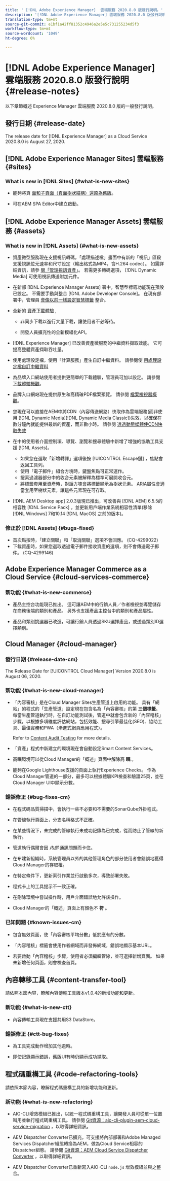 ```yaml
---
title: ' [!DNL Adobe Experience Manager]  雲端服務 2020.8.0 版發行說明。'
description: '[!DNL Adobe Experience Manager] 雲端服務 2020.8.0 版發行說明。'
translation-type: tm+mt
source-git-commit: e1bf1a42ff81352c4946a2e5e5c731255234d5f3
workflow-type: tm+mt
source-wordcount: '1049'
ht-degree: 6%

---
```



# [!DNL Adobe Experience Manager] 雲端服務 2020.8.0 版發行說明 {#release-notes}

以下章節概述 Experience Manager 雲端服務 2020.8.0 版的一般發行說明。

## 發行日期 {#release-date}

The release date for [!DNL Experience Manager] as a Cloud Service 2020.8.0 is August 27, 2020.

## [!DNL Adobe Experience Manager Sites] 雲端服務 {#sites}

### What is new in [!DNL Sites] {#what-is-new-sites}

* 能夠將頁 [面和子頁面（頁面樹狀結構）還原為舊版](/help/sites-cloud/authoring/features/page-versions.md#reinstating-versions)。

* 可在AEM SPA Editor中建立啟動。

## [!DNL Adobe Experience Manager Assets] 雲端服務 {#assets}

### What is new in [!DNL Assets] {#what-is-new-assets}

* 資產微型服務現在支援視訊轉碼，「處理描述檔」畫面中有新的「視訊」區段支援視訊位元速率和尺寸設定（輸出格式為MP4，含H.264 codec）。  如需詳細資訊，請參 [閱「管理視訊資產](/help/assets/manage-video-assets.md#transcode-video)」。 若需更多轉碼選項， [!DNL Dynamic Media] 可使用視訊傳送附加元件。

* 在新部 [!DNL Experience Manager Assets] 署中，智慧型標籤功能現在預設已設定。 不需要手動與整合 [!DNL Adobe Developer Console]。 在現有部署中，管理員 [會像以前一樣設定智慧標籤](/help/assets/smart-tags-configuration.md#aio-integration) 整合。

* 全新的 [資產下載體驗](/help/assets/download-assets-from-aem.md) ,

   * 非同步下載以進行大量下載，讓使用者不必等待。

   * 開發人員擴充性的全新模組化API。

* [!DNL Experience Manager] 已改善資產微服務的中繼資料擷取效能。 它可提高整體資產擷取吞吐量。

* 使用處理設定檔，使用「計算服務」產生自訂中繼資料。 請參閱使 [用處理設定檔自訂中繼資料](/help/assets/manage-metadata.md#metadata-compute-service)

* 為品牌入口網站使用者提供更簡單的下載體驗，管理員可加以設定。 請參閱 [下載體驗概觀](https://docs.adobe.com/content/help/en/experience-manager-brand-portal/using/introduction/whats-new.html#download-configurations)。

* 品牌入口網站現在提供原生和高精確PDF檔案預覽。 請參閱 [檔案檢視器概觀](https://docs.adobe.com/content/help/en/experience-manager-brand-portal/using/introduction/whats-new.html#doc-viewer)。

* 您現在可以直接在AEM中將CDN（內容傳送網路）快取作為雲端服務(而非使用 [!DNL Dynamic Media][!DNL Dynamic Media Classic])失效，以確保在數分鐘內就能提供最新的資產，而非數小時。 請參閱 [透過動態媒體使CDN快取失效](/help/assets/dynamic-media/invalidate-cdn-cache-dynamic-media.md)

* 在中的使用者介面控制項、導覽、瀏覽和搜尋體驗中新增了增強的協助工具支援 [!DNL Assets]。

   * 如果您在選取「新增轉譯」選項後按 [!UICONTROL Escape鍵] ，焦點會返回工具列。 <!-- via CQ-4293594-->
   * 使用「電子郵件」組合方塊時，鍵盤焦點可正常運作。 <!-- via CQ-4286215 -->
   * 搜索過濾器部分中的收合元素被解釋為標準可展開收合元。 <!-- via CQ-4273103 -->
   * 將標籤套用至資產時，對話方塊會將標籤顯示為樹狀元素。 ARIA屬性會適當套用至樹狀元素，讓這些元素現在可存取。 <!-- via CQ-4272964 -->

* [!DNL AEM Desktop app] 2.0.3版現已推出，可改善與 [!DNL AEM] 6.5.5的相容性 [!DNL Service Pack] ，並更新用戶端作業系統相容性清單(移除 [!DNL Windows] 7和10.14 [!DNL MacOS] 之前的版本)。

### 修正於 [!DNL Assets] {#bugs-fixed}

* 首次點按時，「建立關聯」和「取消關聯」選項不會回應。 (CQ-4299022)
* 下載資產時，如果您選取透過電子郵件接收資產的選項，則不會傳送電子郵件。 (CQ-4299146)

## Adobe Experience Manager Commerce as a Cloud Service {#cloud-services-commerce}

### 新功能 {#what-is-new-commerce}

* 產品主控台功能現已推出。 這可讓AEM中的行銷人員／作者檢視並導覽儲存在商務後端的類別和產品。 另外也支援產品主控台中的類別和產品屬性。

* 產品和類別挑選器已改進，可讓行銷人員透過SKU選擇產品，或透過類別ID選擇類別。

## Cloud Manager {#cloud-manager}

### 發行日期 {#release-date-cm}

The Release Date for [!UICONTROL Cloud Manager] Version 2020.8.0 is August 06, 2020.

### 新功能 {#what-is-new-cloud-manager}

* 「內容審核」是在Cloud Manager Sites生產管道上啟用的功能。 具有「網站」的程式的「生產管道」設定現在包含名為「內容審核」的第 **三個標籤**。 每當生產管道執行時，在自訂功能測試後，管道中就會包含新的「內容稽核」步驟，以根據多項維度評估網站，包括效能、搜尋引擎最佳化(SEO)、協助工具、最佳實務和PWA（漸進式網頁應用程式）。

   Refer to [Content Audit Testing](/help/implementing/cloud-manager/experience-audit-testing.md) for more details.

* 「資產」程式中新建立的環境現在會自動設定Smart Content Services。

* 高眠環境可以從Cloud Manager的「概述」頁面中解除高 **眠** 。

* 能夠在Google Lighthouse支援的頁面上執行Experience Checks。 作為Cloud Manager管道的一部分，最多可以根據體驗KPI檢查和驗證25頁，並在Cloud Manager UI中顯示分數。

### 錯誤修正 {#bug-fixes-cm}

* 在程式碼品質掃描中，會執行一些不必要和不需要的SonarQube外掛程式。

* 在管線執行頁面上，分支名稱格式不正確。

* 在某些情況下，未完成的管線執行未成功記錄為已完成，從而防止了管線的新執行。

* 管道執行偶爾會因 *內部* 通訊問題而卡住。

* 在布建新組織時，系統管理員以外的其他管理角色的部分使用者會錯誤地獲得Cloud Manager的存取權。

* 在特定條件下，更新索引作業並行啟動多次，導致部署失敗。

* 程式卡上的工具提示不一致正確。

* 在刪除環境中嘗試操作時，用戶介面錯誤地允許該操作。

* Cloud Manager的「概述」頁面上有顏色不 **符** 。

### 已知問題 {#known-issues-cm}

* 包含無效頁面，使「內容審核平均分數」低於應有的分數。

* 「內容稽核」標籤會使用作者網域而非發佈網域，錯誤地顯示基本URL。

* 若要啟動「內容稽核」步驟，使用者必須編輯管線，並可選擇新增頁面。 如果未新增任何頁面，則會檢查首頁。

## 內容轉移工具 {#content-transfer-tool}

請依照本節內容，瞭解內容傳輸工具版本v1.0.4的新增功能和更新。

### 新功能 {#what-is-new-ctt}

* 內容傳輸工具現在支援共用S3 DataStore。

### 錯誤修正 {#ctt-bug-fixes}

* 為工具完成動作增加其他逾時。

* 即使記錄顯示錯誤，舊版UI有時仍顯示成功擷取。

## 程式碼重構工具 {#code-refactoring-tools}

請依照本節內容，瞭解程式碼重構工具的新增功能和更新。

### 新功能 {#what-is-new-refactoring}

* AIO-CLI增效模組已推出，以統一程式碼重構工具，讓開發人員可從單一位置叫用並執行程式碼重構工具。 請參閱 [Git資源：aio-cli-plugin-aem-cloud-service-migration](https://github.com/adobe/aio-cli-plugin-aem-cloud-service-migration) ，以取得詳細資訊。

* AEM Dispatcher Converter已擴充，可支援將內部部署和Adobe Managed Services Dispatcher組態轉換為AEM，做為Cloud Service相容的Dispatcher組態。 請參閱 [Git資源：AEM Cloud Service Dispatcher Converter](https://github.com/adobe/aem-cloud-service-source-migration/tree/master/packages/dispatcher-converter) ，以取得詳細資訊。

* AEM Dispatcher Converter已重新寫入AIO-CLI ` node.js ` 增效模組並與之整合。

